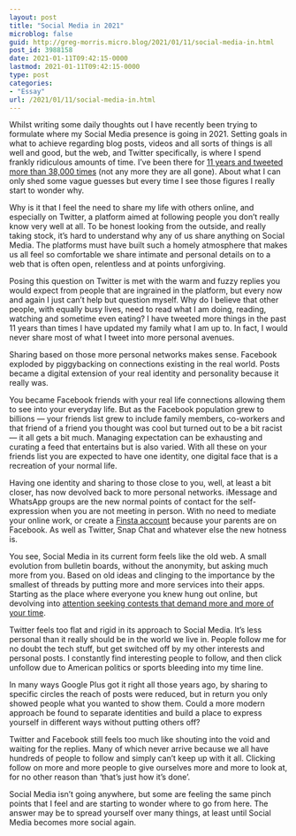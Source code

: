 ```yaml
---
layout: post
title: "Social Media in 2021"
microblog: false
guid: http://greg-morris.micro.blog/2021/01/11/social-media-in.html
post_id: 3988158
date: 2021-01-11T09:42:15-0000
lastmod: 2021-01-11T09:42:15-0000
type: post
categories:
- "Essay"
url: /2021/01/11/social-media-in.html
---
```

<p>Whilst writing some daily thoughts out I have recently been trying to formulate where my Social Media presence is going in 2021. Setting goals in what to achieve regarding blog posts, videos and all sorts of things is all well and good, but the web, and Twitter specifically, is where I spend frankly ridiculous amounts of time. I’ve been there for <a href="https://twitter.com/GR36">11 years and tweeted more than 38,000 times</a> (not any more they are all gone). About what I can only shed some vague guesses but every time I see those figures I really start to wonder why.</p><p>Why is it that I feel the need to share my life with others online, and especially on Twitter, a platform aimed at following people you don’t really know very well at all. To be honest looking from the outside, and really taking stock, it’s hard to understand why any of us share anything on Social Media. The platforms must have built such a homely atmosphere that makes us all feel so comfortable we share intimate and personal details on to a web that is often open, relentless and at points unforgiving.</p><p>Posing this question on Twitter is met with the warm and fuzzy replies you would expect from people that are ingrained in the platform, but every now and again I just can’t help but question myself. Why do I believe that other people, with equally busy lives, need to read what I am doing, reading, watching and sometime even eating? I have tweeted more things in the past 11 years than times I have updated my family what I am up to. In fact, I would never share most of what I tweet into more personal avenues.</p><p>Sharing based on those more personal networks makes sense. Facebook exploded by piggybacking on connections existing in the real world. Posts became a digital extension of your real identity and personality because it really was.</p><p>You became Facebook friends with your real life connections allowing them to see into your everyday life. But as the Facebook population grew to billions — your friends list grew to include family members, co-workers and that friend of a friend you thought was cool but turned out to be a bit racist — it all gets a bit much. Managing expectation can be exhausting and curating a feed that entertains but is also varied. With all these on your friends list you are expected to have one identity, one digital face that is a recreation of your normal life.</p><p>Having one identity and sharing to those close to you, well, at least a bit closer, has now devolved back to more personal networks. iMessage and WhatsApp groups are the new normal points of contact for the self-expression when you are not meeting in person. With no need to mediate your online work, or create a <a href="https://blog.hubspot.com/marketing/finsta">Finsta account</a> because your parents are on Facebook. As well as Twitter, Snap Chat and whatever else the new hotness is.</p><p>You see, Social Media in its current form feels like the old web. A small evolution from bulletin boards, without the anonymity, but asking much more from you. Based on old ideas and clinging to the importance by the smallest of threads by putting more and more services into their apps. Starting as the place where everyone you knew hung out online, but devolving into <a class="u-in-reply-to" href="/2020/09/01/the-trickle-down.html">attention seeking contests that demand more and more of your time</a>.</p><p>Twitter feels too flat and rigid in its approach to Social Media. It’s less personal than it really should be in the world we live in. People follow me for no doubt the tech stuff, but get switched off by my other interests and personal posts. I constantly find interesting people to follow, and then click unfollow due to American politics or sports bleeding into my time line.</p><p>In many ways Google Plus got it right all those years ago, by sharing to specific circles the reach of posts were reduced, but in return you only showed people what you wanted to show them. Could a more modern approach be found to separate identities and build a place to express yourself in different ways without putting others off?</p><p>Twitter and Facebook still feels too much like shouting into the void and waiting for the replies. Many of which never arrive because we all have hundreds of people to follow and simply can’t keep up with it all. Clicking follow on more and more people to give ourselves more and more to look at, for no other reason than ‘that’s just how it’s done’.</p><p>Social Media isn’t going anywhere, but some are feeling the same pinch points that I feel and are starting to wonder where to go from here. The answer may be to spread yourself over many things, at least until Social Media becomes more social again.</p>
